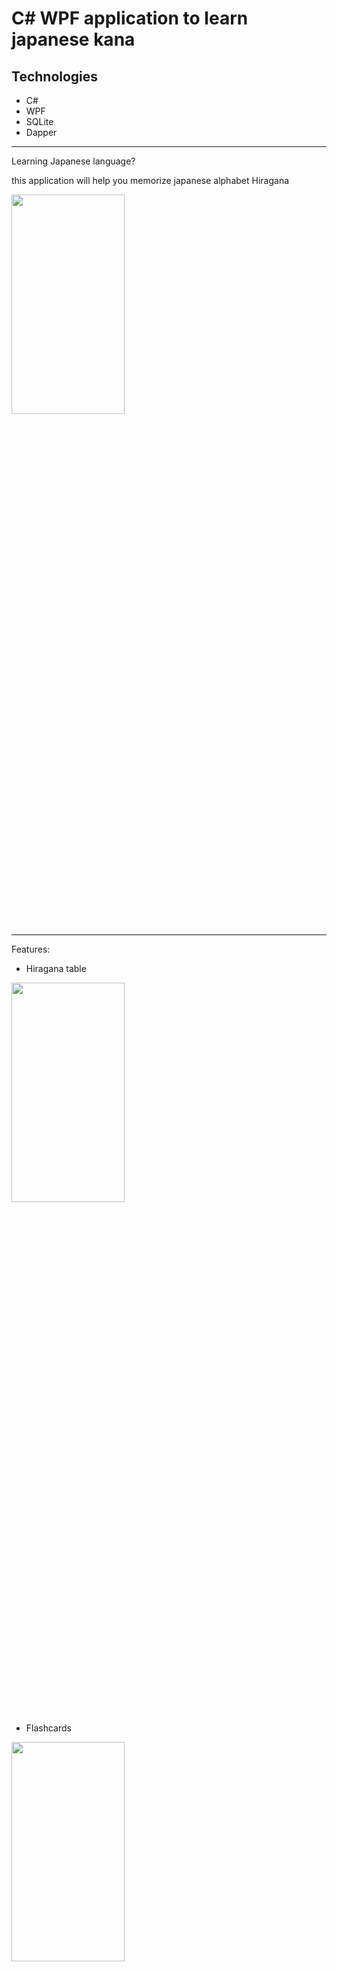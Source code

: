 # C# WPF application to learn japanese kana

## Technologies
+ C#
+ WPF
+ SQLite
+ Dapper
______
Learning Japanese language?

this application will help you memorize japanese alphabet Hiragana

<img src="https://i.ibb.co/0fDM5DX/1383.png"  width="60%" height="30%">

---

Features:

+ Hiragana table

<img src="https://i.ibb.co/rwyBnFC/1384.png"  width="60%" height="30%">



+ Flashcards

<img src="https://i.ibb.co/HHpcPD8/1385.png"  width="60%" height="30%">

<img src="https://i.ibb.co/HTBmcM8/1386.png"  width="60%" height="30%">


+ Quiz

<img src="https://i.ibb.co/p38mRw9/1387.png"  width="60%" height="30%">

